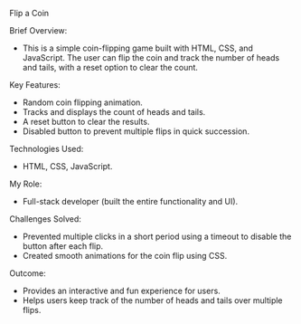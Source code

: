 Flip a Coin

Brief Overview:
- This is a simple coin-flipping game built with HTML, CSS, and JavaScript. The user can flip the coin and track the number of heads and tails, 
  with a reset option to clear the count.

Key Features:
-	Random coin flipping animation.
-	Tracks and displays the count of heads and tails.
-	A reset button to clear the results.
-	Disabled button to prevent multiple flips in quick succession.

Technologies Used:
- HTML, CSS, JavaScript.

My Role:
- Full-stack developer (built the entire functionality and UI).

Challenges Solved:
- Prevented multiple clicks in a short period using a timeout to disable the button after each flip.
- Created smooth animations for the coin flip using CSS.

Outcome:
- Provides an interactive and fun experience for users.
- Helps users keep track of the number of heads and tails over multiple flips.
